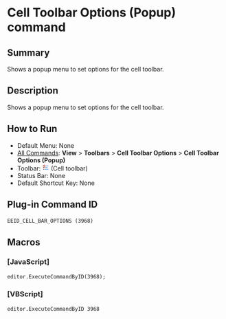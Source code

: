 # Cell Toolbar Options (Popup) command

## Summary

Shows a popup menu to set options for the cell toolbar.

## Description

Shows a popup menu to set options for the cell toolbar.

## How to Run

- Default Menu: None
- [All Commands](../tools/all_commands): **View** >
**Toolbars** \> **Cell Toolbar Options** \> **Cell Toolbar Options (Popup)**
- Toolbar: ![](../../images/commonsettings.png) (Cell toolbar)
- Status Bar: None
- Default Shortcut Key: None

## Plug-in Command ID

```
EEID_CELL_BAR_OPTIONS (3968)
```

## Macros

### \[JavaScript\]

```
editor.ExecuteCommandByID(3968);
```

### \[VBScript\]

```
editor.ExecuteCommandByID 3968
```
